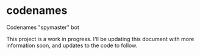 # codenames
Codenames "spymaster" bot

This project is a work in progress. I'll be updating this document with more information soon, and updates to the code to follow.
